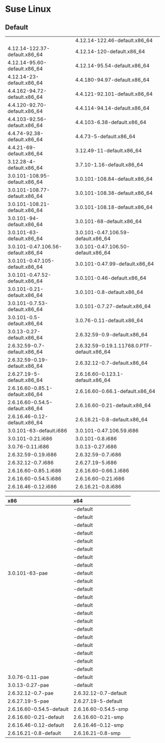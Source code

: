 # Suse Linux

## Default

|  |  |
| :--- | :--- |
|  | 4.12.14-122.46-default.x86\_64 |
| 4.12.14-122.37-default.x86\_64 | 4.12.14-120-default.x86\_64 |
| 4.12.14-95.60-default.x86\_64 | 4.12.14-95.54-default.x86\_64 |
| 4.12.14-23-default.x86\_64 | 4.4.180-94.97-default.x86\_64 |
| 4.4.162-94.72-default.x86\_64 | 4.4.121-92.101-default.x86\_64 |
| 4.4.120-92.70-default.x86\_64 | 4.4.114-94.14-default.x86\_64 |
| 4.4.103-92.56-default.x86\_64 | 4.4.103-6.38-default.x86\_64 |
| 4.4.74-92.38-default.x86\_64 | 4.4.73-5-default.x86\_64 |
| 4.4.21-69-default.x86\_64 | 3.12.49-11-default.x86\_64 |
| 3.12.28-4-default.x86\_64 | 3.7.10-1.16-default.x86\_64 |
| 3.0.101-108.95-default.x86\_64 | 3.0.101-108.84-default.x86\_64 |
| 3.0.101-108.77-default.x86\_64 | 3.0.101-108.38-default.x86\_64 |
| 3.0.101-108.21-default.x86\_64 | 3.0.101-108.18-default.x86\_64 |
| 3.0.101-94-default.x86\_64 | 3.0.101-68-default.x86\_64 |
| 3.0.101-63-default.x86\_64 | 3.0.101-0.47.106.59-default.x86\_64 |
| 3.0.101-0.47.106.56-default.x86\_64 | 3.0.101-0.47.106.50-default.x86\_64 |
| 3.0.101-0.47.105-default.x86\_64 | 3.0.101-0.47.99-default.x86\_64 |
| 3.0.101-0.47.52-default.x86\_64 | 3.0.101-0.46-default.x86\_64 |
| 3.0.101-0.21-default.x86\_64 | 3.0.101-0.8-default.x86\_64 |
| 3.0.101-0.7.53-default.x86\_64 | 3.0.101-0.7.27-default.x86\_64 |
| 3.0.101-0.5-default.x86\_64 | 3.0.76-0.11-default.x86\_64 |
| 3.0.13-0.27-default.x86\_64 | 2.6.32.59-0.9-default.x86\_64 |
| 2.6.32.59-0.7-default.x86\_64 | 2.6.32.59-0.19.1.11768.0.PTF-default.x86\_64 |
| 2.6.32.59-0.19-default.x86\_64 | 2.6.32.12-0.7-default.x86\_64 |
| 2.6.27.19-5-default.x86\_64 | 2.6.16.60-0.123.1-default.x86\_64 |
| 2.6.16.60-0.85.1-default.x86\_64 | 2.6.16.60-0.66.1-default.x86\_64 |
| 2.6.16.60-0.54.5-default.x86\_64 | 2.6.16.60-0.21-default.x86\_64 |
| 2.6.16.46-0.12-default.x86\_64 | 2.6.16.21-0.8-default.x86\_64 |
| 3.0.101-63-default.i686 | 3.0.101-0.47.106.59.i686 |
| 3.0.101-0.21.i686 | 3.0.101-0.8.i686 |
| 3.0.76-0.11.i686 | 3.0.13-0.27.i686 |
| 2.6.32.59-0.19.i686 | 2.6.32.59-0.7.i686 |
| 2.6.32.12-0.7.i686 | 2.6.27.19-5.i686 |
| 2.6.16.60-0.85.1.i686 | 2.6.16.60-0.66.1.i686 |
| 2.6.16.60-0.54.5.i686 | 2.6.16.60-0.21.i686 |
| 2.6.16.46-0.12.i686 | 2.6.16.21-0.8.i686 |

| x86 | x64 |
| :--- | :--- |
|  | -default |
|  | -default |
|  | -default |
|  | -default |
|  | -default |
|  | -default |
|  | -default |
|  | -default |
| 3.0.101-63-pae | -default |
|  | -default |
|  | -default |
|  | -default |
|  | -default |
|  | -default |
|  | -default |
|  | -default |
|  | -default |
|  | -default |
|  | -default |
|  | -default |
|  | -default |
| 3.0.76-0.11-pae | -default |
| 3.0.13-0.27-pae | -default |
| 2.6.32.12-0.7-pae | 2.6.32.12-0.7-default |
| 2.6.27.19-5-pae | 2.6.27.19-5-default |
| 2.6.16.60-0.54.5-default | 2.6.16.60-0.54.5-smp |
| 2.6.16.60-0.21-default | 2.6.16.60-0.21-smp |
| 2.6.16.46-0.12-default | 2.6.16.46-0.12-smp |
| 2.6.16.21-0.8-default | 2.6.16.21-0.8-smp |

